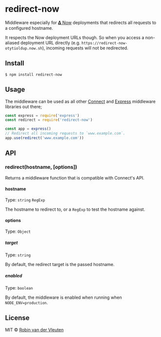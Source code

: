 # redirect-now

Middleware especially for [𝚫 Now](https://zeit.co/now) deployments that redirects all requests to a configured
hostname.

It respects the Now deployment URLs though. So when you access a non-aliased deployment URL directly (e.g. `https://redirect-now-otytioldup.now.sh`), incoming requests will not be redirected.

## Install

```
$ npm install redirect-now
```

## Usage

The middleware can be used as all other [Connect](https://github.com/senchalabs/connect) and [Express](https://expressjs.com/) middleware libraries out there;

```js
const express = require('express')
const redirect = require('redirect-now')

const app = express()
// Redirect all incoming requests to `www.example.com`.
app.use(redirect('www.example.com'))
```

## API

### redirect(hostname, [options])

Returns a middleware function that is compatible with Connect's API.

#### hostname

Type: `string` `RegExp`

The hostname to redirect to, or a `RegExp` to test the hostname against.

#### options

Type: `Object`

##### target

Type: `string`

By default, the redirect target is the passed hostname.

##### enabled

Type: `boolean`

By default, the middleware is enabled when running when `NODE_ENV=production`.

## License

MIT © [Robin van der Vleuten](https://www.robinvdvleuten.nl)
